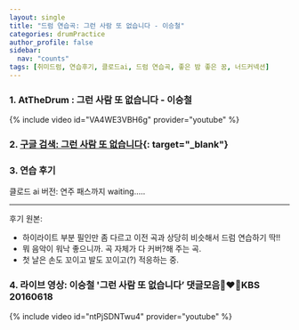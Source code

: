 ```yaml
---
layout: single
title: "드럼 연습곡: 그런 사람 또 없습니다 - 이승철"
categories: drumPractice
author_profile: false
sidebar:
  nav: "counts"
tags: [취미드럼, 연습후기, 클로드ai, 드럼 연습곡, 좋은 밤 좋은 꿈, 너드커넥션]
---
```


### 1. AtTheDrum : 그런 사람 또 없습니다 - 이승철

{% include video id="VA4WE3VBH6g" provider="youtube" %}


### 2. [구글 검색: 그런 사람 또 없습니다](https://www.google.com/search?q=%EA%B7%B8%EB%9F%B0+%EC%82%AC%EB%9E%8C+%EB%98%90+%EC%97%86%EC%8A%B5%EB%8B%88%EB%8B%A4+%EC%9D%B4%EC%8A%B9%EC%B2%A0&oq=%EA%B7%B8%EB%9F%B0+%EC%82%AC%EB%9E%8C+%EB%98%90+%EC%97%86%EC%8A%B5%EB%8B%88%EB%8B%A4+%EC%9D%B4%EC%8A%B9%EC%B2%A0&gs_lcrp=EgZjaHJvbWUyBggAEEUYOTIGCAEQRRg8MgYIAhBFGD3SAQg0NTE2ajBqMagCALACAA&sourceid=chrome&ie=UTF-8){: target="_blank"}

### 3. 연습 후기

클로드 ai 버전: 연주 패스까지 waiting.....

---
후기 원본:
- 하이라이트 부분 필인만 좀 다르고 이전 곡과 상당히 비슷해서 드럼 연습하기 딱!!
- 뭐 음악이 워낙 좋으니까. 곡 자체가 다 커버?해 주는 곡.
- 첫 날은 손도 꼬이고 발도 꼬이고(?) 적응하는 중.

### 4. 라이브 영상: 이승철 '그런 사람 또 없습니다’ 댓글모음👩‍❤️‍👨KBS 20160618

{% include video id="ntPjSDNTwu4" provider="youtube" %}
